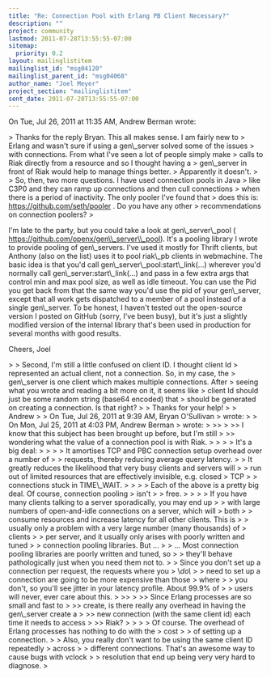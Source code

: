 ```yaml
---
title: "Re: Connection Pool with Erlang PB Client Necessary?"
description: ""
project: community
lastmod: 2011-07-28T13:55:55-07:00
sitemap:
  priority: 0.2
layout: mailinglistitem
mailinglist_id: "msg04120"
mailinglist_parent_id: "msg04068"
author_name: "Joel Meyer"
project_section: "mailinglistitem"
sent_date: 2011-07-28T13:55:55-07:00
---
```



On Tue, Jul 26, 2011 at 11:35 AM, Andrew Berman  wrote:

&gt; Thanks for the reply Bryan. This all makes sense. I am fairly new to
&gt; Erlang and wasn't sure if using a gen\\_server solved some of the issues
&gt; with connections. From what I've seen a lot of people simply make
&gt; calls to Riak directly from a resource and so I thought having a
&gt; gen\\_server in front of Riak would help to manage things better.
&gt; Apparently it doesn't.
&gt;
&gt; So, then, two more questions. I have used connection pools in Java
&gt; like C3P0 and they can ramp up connections and then cull connections
&gt; when there is a period of inactivity. The only pooler I've found that
&gt; does this is: https://github.com/seth/pooler . Do you have any other
&gt; recommendations on connection poolers?
&gt;

I'm late to the party, but you could take a look at gen\\_server\\_pool (
https://github.com/openx/gen\\_server\\_pool). It's a pooling library I wrote to
provide pooling of gen\\_servers. I've used it mostly for Thrift clients, but
Anthony (also on the list) uses it to pool riak\\_pb clients in webmachine.
The basic idea is that you'd call gen\\_server\\_pool:start\\_link(...) wherever
you'd normally call gen\\_server:start\\_link(...) and pass in a few extra args
that control min and max pool size, as well as idle timeout. You can use the
Pid you get back from that the same way you'd use the pid of your
gen\\_server, except that all work gets dispatched to a member of a pool
instead of a single gen\\_server. To be honest, I haven't tested out the
open-source version I posted on GitHub (sorry, I've been busy), but it's
just a slightly modified version of the internal library that's been used in
production for several months with good results.

Cheers,
Joel


&gt;
&gt; Second, I'm still a little confused on client ID. I thought client Id
&gt; represented an actual client, not a connection. So, in my case, the
&gt; gen\\_server is one client which makes multiple connections. After
&gt; seeing what you wrote and reading a bit more on it, it seems like
&gt; client Id should just be some random string (base64 encoded) that
&gt; should be generated on creating a connection. Is that right?
&gt;
&gt; Thanks for your help!
&gt;
&gt; Andrew
&gt;
&gt; On Tue, Jul 26, 2011 at 9:39 AM, Bryan O'Sullivan 
&gt; wrote:
&gt; &gt; On Mon, Jul 25, 2011 at 4:03 PM, Andrew Berman 
&gt; wrote:
&gt; &gt;&gt;
&gt; &gt;&gt; I know that this subject has been brought up before, but I'm still
&gt; &gt;&gt; wondering what the value of a connection pool is with Riak.
&gt; &gt;
&gt; &gt; It's a big deal:
&gt; &gt;
&gt; &gt; It amortises TCP and PBC connection setup overhead over a number of
&gt; &gt; requests, thereby reducing average query latency.
&gt; &gt; It greatly reduces the likelihood that very busy clients and servers will
&gt; &gt; run out of limited resources that are effectively invisible, e.g. closed
&gt; TCP
&gt; &gt; connections stuck in TIME\\_WAIT.
&gt; &gt;
&gt; &gt; Each of the above is a pretty big deal. Of course, connection pooling
&gt; isn't
&gt; &gt; free.
&gt; &gt;
&gt; &gt; If you have many clients talking to a server sporadically, you may end up
&gt; &gt; with large numbers of open-and-idle connections on a server, which will
&gt; both
&gt; &gt; consume resources and increase latency for all other clients. This is
&gt; &gt; usually only a problem with a very large number (many thousands) of
&gt; clients
&gt; &gt; per server, and it usually only arises with poorly written and tuned
&gt; &gt; connection pooling libraries. But ...
&gt; &gt; ... Most connection pooling libraries are poorly written and tuned, so
&gt; &gt; they'll behave pathologically just when you need them not to.
&gt; &gt; Since you don't set up a connection per request, the requests where you
&gt; \\*do\\*
&gt; &gt; need to set up a connection are going to be more expensive than those
&gt; where
&gt; &gt; you don't, so you'll see jitter in your latency profile. About 99.9% of
&gt; &gt; users will never, ever care about this.
&gt; &gt;&gt;
&gt; &gt;&gt; Since Erlang processes are so small and fast to
&gt; &gt;&gt; create, is there really any overhead in having the gen\\_server create a
&gt; &gt;&gt; new connection (with the same client id) each time it needs to access
&gt; &gt;&gt; Riak?
&gt; &gt;
&gt; &gt; Of course. The overhead of Erlang processes has nothing to do with the
&gt; cost
&gt; &gt; of setting up a connection.
&gt; &gt; Also, you really don't want to be using the same client ID repeatedly
&gt; across
&gt; &gt; different connections. That's an awesome way to cause bugs with vclock
&gt; &gt; resolution that end up being very very hard to diagnose.
&gt;

